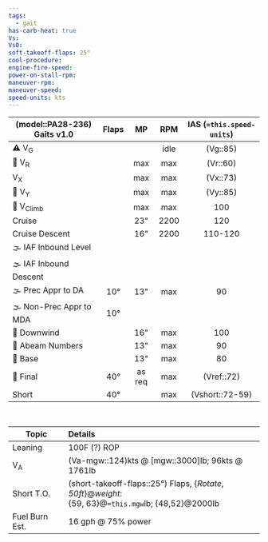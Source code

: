 ```yaml
---
tags:
  - gait
has-carb-heat: true
Vs: 
Vs0: 
soft-takeoff-flaps: 25°
cool-procedure: 
engine-fire-speed: 
power-on-stall-rpm: 
maneuver-rpm: 
maneuver-speed: 
speed-units: kts
---
```


| **(model::PA28-236) Gaits** v1.0 | **Flaps** | **MP** | **RPM** | **IAS (`=this.speed-units`)** |
| -------------------------------- |:---------:|:------:|:-------:|:-----------------------------:|
| ⚠️ V<sub>G</sub>                 |           |        |  idle   |           (Vg::85)            |
| 🛫 V<sub>R</sub>                 |           |  max   |   max   |           (Vr::60)            |
| V<sub>X</sub>                    |           |  max   |   max   |           (Vx::73)            |
| 🛫 V<sub>Y</sub>                 |           |  max   |   max   |           (Vy::85)            |
| 🛫 V<sub>Climb</sub>             |           |  max   |   max   |              100              |
| Cruise                           |           |  23"   |  2200   |              120              |
| Cruise Descent                   |           |  16"   |  2200   |            110-120            |
| 🌫️ IAF Inbound Level             |           |        |         |                               |
| 🌫️ IAF Inbound Descent           |           |        |         |                               |
| 🌫️ Prec Appr to DA               |    10°    |  13"   |   max   |              90               |
| 🌫️ Non-Prec Appr to MDA          |    10°    |        |         |                               |
| 🛬 Downwind                      |           |  16"   |   max   |              100              |
| 🛬 Abeam Numbers                 |           |  13"   |   max   |              90               |
| 🛬 Base                          |           |  13"   |   max   |              80               |
| 🛬 Final                         |    40°    | as req |   max   |          (Vref::72)           |
| Short                            |    40°    |        |   max   |        (Vshort::72-59)        |

<br>

| Topic          | Details                                                                                   |
| -------------- |:----------------------------------------------------------------------------------------- |
| Leaning        | 100F (?) ROP                                                                                       |
| V<sub>A</sub>  | (Va-mgw::124)kts @ [mgw::3000]lb; 96kts @ 1761lb                                          |
| Short T.O.     | (short-takeoff-flaps::25°) Flaps, {*Rotate*, *50ft*}@*weight*:<br>{59, 63}@`=this.mgw`lb; {48,52}@2000lb |
| Fuel Burn Est. | 16 gph @ 75% power                                                                                         |
